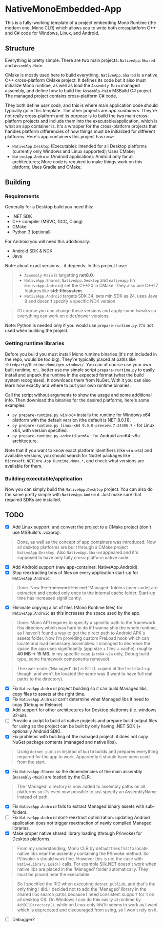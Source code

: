 # NativeMonoEmbedded-App
This is a fully-working template of a project embedding Mono Runtime (the modern one, Mono CLR) which allows you to write both crossplatform C++ and C# code for Windows, Linux, and Android.

## Structure
Everything is pretty simple. There are two main projects: `NativeApp.Shared` and `Assembly-Main`.

CMake is mostly used here to build everything. `NativeApp.Shared` is a native C++ cross-platform CMake project. It defines its code but it also must initialize Mono runtime, as well as load the `Assembly-Main` managed assembly, and define how to build the `Assembly-Main` MSBuild C# project. The managed project contains cross-platform C# code.

They both define *user code*, and this is where main application code should typically go in this template.
The other projects are *app containers*. They're not really cross-platform and its purpose is to build the two main cross-platform projects and include them into the executable/application, which is what an app container is. It's a wrapper for the cross-platform projects that handles platform differencies of how things must be initialized for different platforms.
Here's app containers this project has now:
* `NativeApp.Desktop` (Executable): Intended for all Desktop platforms (currently only Windows and Linux supported); Uses CMake;
* `NativeApp.Android` (Android application): Android only for all architectures; More code is required to make things work on this platform; Uses Gradle and CMake;

## Building
### Requirements
Generally for a Desktop build you need this:
- .NET SDK
- C++ compiler (MSVC, GCC, Clang)
- CMake
- Python 3 (optional)

For Android you will need this additionally:
- Android SDK & NDK
- Java

Note: about exact versions... it depends. In this project I use:
> - `Assembly-Main` is targetting **net8.0**.
> - `NativeApp.Shared`, `NativeApp.Desktop` and `nativeapp` (in `NativeApp.Android`) set the C\+\+20 in CMake. They also use C++17 features like **std::filesystem**.
> - `NativeApp.Android` targets SDK 34, sets min SDK as 24, uses Java 8 and doesn't specify a specific NDK version.

> Of course you can change these versions and apply some tweaks so everything can work on older/newer versions.

Note: Python is needed only if you would use `prepare-runtime.py`. It's not used when building the project.

### Getting runtime libraries
Before you build you must install Mono runtime binaries (it's not included in the repo, would be too big). They're typically placed at paths like `thirdparty/Runtime.Mono/gen-windows/`. You can of course use your own built runtime, or... better use my simple script `prepare-runtime.py` to easily install and unpack the runtime in the expected format (what the build system recognises). It downloads them from NuGet. With it you can also learn how exactly and where to put your own runtime binaries.

Call the script without arguments to show the usage and some additional info. Then download the binaries for the desired platforms, here's some examples:
- `py prepare-runtime.py win-x64` installs the runtime for Windows x64 platform with the default version (the default is NET 8.0.11).
- `py prepare-runtime.py linux-x64 9.0.0-preview.7.24405.7` - for Linux x64, with version specified.
- `py prepare-runtime.py android-arm64` - for Android arm64-v8a architecture.

Note that if you want to know exact platform identifiers (like `win-x64`) and available versions, you should search for NuGet packages like `Microsoft.NETCore.App.Runtime.Mono.*`, and check what versions are available for them.

### Building executable/application
Now you can simply build the `NativeApp.Desktop` project. You can also do the same pretty simple with `NativeApp.Android`. Just make sure that required SDKs are installed.

## TODO
- [x] Add Linux support, and convert the project to a CMake project (don't use MSBuild's .vcxproj).
> Done, as well as the concept of app containers was introduced. Now all desktop platforms are built through a CMake project `NativeApp.Desktop`. Also `NativeApp.Shared` appeared and it's supposed to have only fully cross-platform native code. 
- [x] Add Android support (new app-container: NativeApp.Android).
- [x] Stop reextracting tons of files on every application start-up for `NativeApp.Android`.
> Done. Now ~~the framework libs and~~ 'Managed' folders (user-code) are extracted and copied only once to the internal cache folder. Start-up time has increased significantly.
- [x] Eliminate copying a lot of files (Mono Runtime files) for `NativeApp.Android` as this increases the space used by the app.
> Done. Mono API requires to specify a specific path to the framework libs directory which was hard to do if I wanna ship the whole runtime, as I haven't found a way to get the direct path to Android APK's assets folder. Now I'm providing custom PreLoad hook which can locate and load necessary assemblies. I managed to decrease the space the app uses significantly (app size + files + cache): roughly **40 MB -> 15 MB**, in my specific case (`arm64-v8a` only, Debug build type, some framework components removed).

> The user-code ('Managed' dir) is STILL copied at the first start-up though, and won't be located the same way (I want to have full real paths to the directory).
- [x] Fix `NativeApp.Android` project building so it can build Managed libs, copy files to assets at the right time.
- [x] Fix `NativeApp.Android` can't determine what Managed libs it need to copy (Debug or Release).
- [x] Add support for other architectures for Desktop platforms (i.e. windows 32-bit).
- [ ] Provide a script to build all native projects and prepare build output files for using so the project can be built by only having .NET SDK (+ optionally Android SDK).
- [x] Fix problems with building of the managed project: it does not copy NuGet package contents (managed and native libs).
> Using `dotnet publish` instead of `build` builds and prepares everything required for the app to work. Apparently it should have been used from the start.
- [x] Fix `NativeApp.Shared` so the dependencies of the main assembly (`Assembly-Main`) are loaded by the CLR.
> The 'Managed' directory is now added to assembly paths on all platforms so it's even now possible to just specify an AssemblyName instead of path.
- [x] Fix `NativeApp.Android` fails to extract Managed binary assets with sub-folders.
- [ ] Fix `NativeApp.Android` dont-reextract optimization: updating Android application does not trigger reextraction of newly compiled Managed libraries.
- [x] Make proper native shared library loading (through P/Invoke) for Desktop platforms.
> From my understanding, Mono CLR by default tries first to locate native libs near the assembly containing the P/Invoke method. So P/Invoke-s should work fine. However this is not the case with `NativeLibrary.Load()` calls. For example Silk.NET doesn't work when native libs are placed in the 'Managed' folder automatically. They must be placed near the executable.

> So I specified the RID when executing `dotnet publish`, and that's the only thing I did. I decided not to add the 'Managed' library in the shared libs search paths because I need consistent support for it on all desktop OS. On Windows I can do this easily at runtime by `AddDllDirectory()`, while on Linux only `RPATH` seems to work as I want which is deprecated and discouraged from using, so I won't rely on it.
- [ ] Debugger?